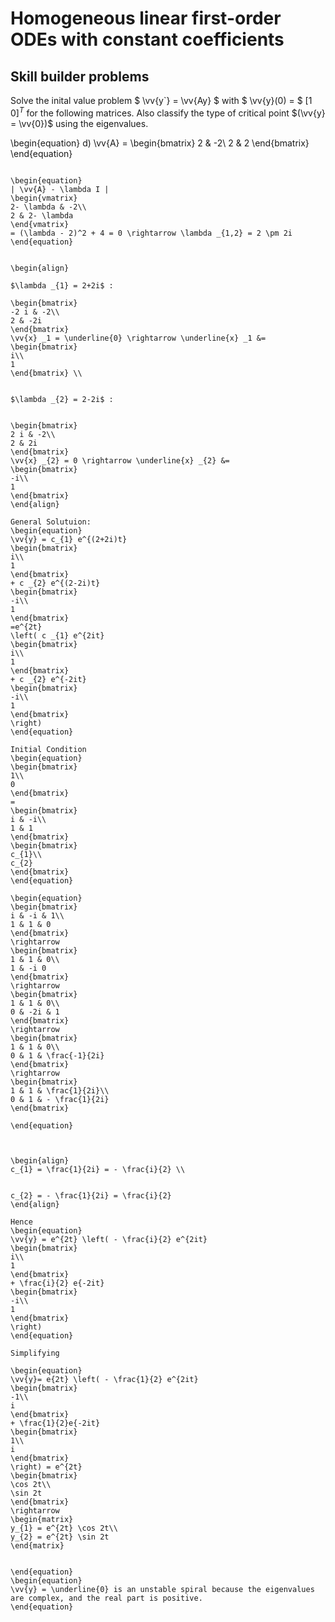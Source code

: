 # Homogeneous linear first-order ODEs with constant coefficients

## Skill builder problems

Solve the inital value problem $ \vv{y`} = \vv{Ay} $ with $ \vv{y}(0) = $ [1 0]$^T$ for the following matrices. Also classify the type of critical point $(\vv{y} = \vv{0})$ using the eigenvalues. 


\begin{equation}
d) \vv{A} =
\begin{bmatrix}
2 & -2\\
2 & 2
\end{bmatrix}
\end{equation}

```{solution}

\begin{equation}
| \vv{A} - \lambda I |
\begin{vmatrix}
2- \lambda & -2\\
2 & 2- \lambda
\end{vmatrix}
= (\lambda - 2)^2 + 4 = 0 \rightarrow \lambda _{1,2} = 2 \pm 2i
\end{equation}


\begin{align}

$\lambda _{1} = 2+2i$ :

\begin{bmatrix}
-2 i & -2\\
2 & -2i
\end{bmatrix}
\vv{x} _1 = \underline{0} \rightarrow \underline{x} _1 &= 
\begin{bmatrix}
i\\
1
\end{bmatrix} \\


$\lambda _{2} = 2-2i$ :


\begin{bmatrix}
2 i & -2\\
2 & 2i
\end{bmatrix}
\vv{x} _{2} = 0 \rightarrow \underline{x} _{2} &= 
\begin{bmatrix}
-i\\
1
\end{bmatrix}
\end{align}

General Solutuion:
\begin{equation}
\vv{y} = c_{1} e^{(2+2i)t}
\begin{bmatrix}
i\\
1
\end{bmatrix}
+ c _{2} e^{(2-2i)t}
\begin{bmatrix}
-i\\
1
\end{bmatrix}
=e^{2t}
\left( c _{1} e^{2it}
\begin{bmatrix}
i\\
1
\end{bmatrix}
+ c _{2} e^{-2it} 
\begin{bmatrix}
-i\\
1
\end{bmatrix}
\right)
\end{equation}

Initial Condition
\begin{equation}
\begin{bmatrix}
1\\
0
\end{bmatrix}
=
\begin{bmatrix}
i & -i\\
1 & 1
\end{bmatrix}
\begin{bmatrix}
c_{1}\\
c_{2}
\end{bmatrix}
\end{equation}

\begin{equation}
\begin{bmatrix}
i & -i & 1\\
1 & 1 & 0
\end{bmatrix}
\rightarrow
\begin{bmatrix}
1 & 1 & 0\\
1 & -i 0
\end{bmatrix}
\rightarrow
\begin{bmatrix}
1 & 1 & 0\\
0 & -2i & 1
\end{bmatrix}
\rightarrow
\begin{bmatrix}
1 & 1 & 0\\
0 & 1 & \frac{-1}{2i}
\end{bmatrix}
\rightarrow
\begin{bmatrix}
1 & 1 & \frac{1}{2i}\\
0 & 1 & - \frac{1}{2i}
\end{bmatrix}

\end{equation}



\begin{align}
c_{1} = \frac{1}{2i} = - \frac{i}{2} \\


c_{2} = - \frac{1}{2i} = \frac{i}{2}
\end{align}

Hence
\begin{equation}
\vv{y} = e^{2t} \left( - \frac{i}{2} e^{2it}
\begin{bmatrix}
i\\
1
\end{bmatrix}
+ \frac{i}{2} e{-2it}
\begin{bmatrix}
-i\\
1
\end{bmatrix}
\right)
\end{equation}

Simplifying

\begin{equation}
\vv{y}= e{2t} \left( - \frac{1}{2} e^{2it}
\begin{bmatrix}
-1\\
i
\end{bmatrix}
+ \frac{1}{2}e{-2it}
\begin{bmatrix}
1\\
i
\end{bmatrix}
\right) = e^{2t}
\begin{bmatrix}
\cos 2t\\
\sin 2t
\end{bmatrix}
\rightarrow
\begin{matrix}
y_{1} = e^{2t} \cos 2t\\
y_{2} = e^{2t} \sin 2t
\end{matrix}


\end{equation}
\begin{equation}
\vv{y} = \underline{0} is an unstable spiral because the eigenvalues are complex, and the real part is positive.
\end{equation}
```

